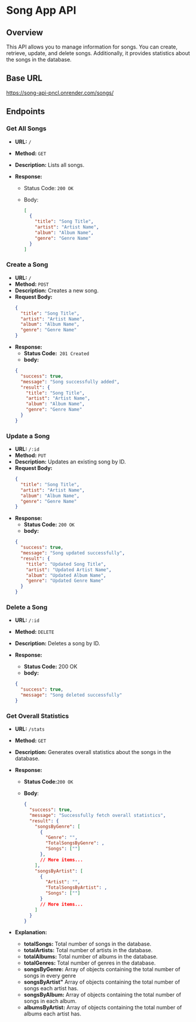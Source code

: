 # Song App API

## Overview

This API allows you to manage information for songs. You can create, retrieve, update, and delete songs. Additionally, it provides statistics about the songs in the database.

## Base URL

https://song-api-pncl.onrender.com/songs/

## Endpoints

### Get All Songs

- **URL:** `/`
- **Method:** `GET`
- **Description:** Lists all songs.
- **Response:**

  - Status Code: `200 OK`
  - Body:

    ```json
    [
      {
        "title": "Song Title",
        "artist": "Artist Name",
        "album": "Album Name",
        "genre": "Genre Name"
      }
    ]
    ```

### Create a Song

- **URL:** `/`
- **Method:** `POST`
- **Description:** Creates a new song.
- **Request Body:**
  ```json
  {
    "title": "Song Title",
    "artist": "Artist Name",
    "album": "Album Name",
    "genre": "Genre Name"
  }
  ```
- **Response:**
  - **Status Code:**` 201 Created`
  - **body:**
  ```json
  {
    "success": true,
    "message": "Song successfully added",
    "result": {
      "title": "Song Title",
      "artist": "Artist Name",
      "album": "Album Name",
      "genre": "Genre Name"
    }
  }
  ```

### Update a Song

- **URL:** `/:id`
- **Method:** `PUT`
- **Description:** Updates an existing song by ID.
- **Request Body:**
  ```json
  {
    "title": "Song Title",
    "artist": "Artist Name",
    "album": "Album Name",
    "genre": "Genre Name"
  }
  ```
- **Response:**
  - **Status Code:** `200 OK`
  - **body:**
  ```json
  {
    "success": true,
    "message": "Song updated successfully",
    "result": {
      "title": "Updated Song Title",
      "artist": "Updated Artist Name",
      "album": "Updated Album Name",
      "genre": "Updated Genre Name"
    }
  }
  ```

### Delete a Song

- **URL:** `/:id`
- **Method:** `DELETE`
- **Description:** Deletes a song by ID.
- **Response:**

  - **Status Code:** 200 OK
  - **body:**

  ```json
  {
    "success": true,
    "message": "Song deleted successfully"
  }
  ```

### Get Overall Statistics

- **URL:** `/stats`
- **Method:** `GET`
- **Description:** Generates overall statistics about the songs in the database.
- **Response:**

  - **Status Code:**`200 OK`
  - **Body**:

    ```json
    {
      "success": true,
      "message": "Successfully fetch overall statistics",
      "result": {
        "songsByGenre": [
          {
            "Genre": "",
            "TotalSongsByGenre": ,
            "Songs": [""]
          },
          // More items...
        ],
        "songsByArtist": [
          {
            "Artist": "",
            "TotalSongsByArtist": ,
            "Songs": [""]
          }
          // More items...
        ]
      }
    }
    ```

- **Explanation:**
  - **totalSongs:** Total number of songs in the database.
  - **totalArtists:** Total number of artists in the database.
  - **totalAlbums:** Total number of albums in the database.
  - **totalGenres:** Total number of genres in the database.
  - **songsByGenre:** Array of objects containing the total number of songs in every genre
  - **songsByArtist"** Array of objects containing the total number of songs each artist has.
  - **songsByAlbum:** Array of objects containing the total number of songs in each album.
  - **albumsByArtist:** Array of objects containing the total number of albums each artist has.
